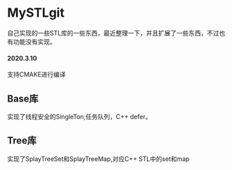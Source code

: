 # MySTLgit 
自己实现的一些STL库的一些东西，最近整理一下，并且扩展了一些东西，不过也有功能没有实现。

#### 2020.3.10
支持CMAKE进行编译


## Base库
实现了线程安全的SingleTon,任务队列，C++ defer。

## Tree库
实现了SplayTreeSet和SplayTreeMap,对应C++ STL中的set和map


